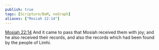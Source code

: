 ```yaml
---
publish: true
tags: [Scripture/BoM, noGraph]
aliases: ["Mosiah 22:14"]
---
```

[Mosiah 22:14](https://churchofjesuschrist.org/study/scriptures/bofm/mosiah/22?lang=eng&id=p14#p14) And it came to pass that Mosiah received them with joy; and he also received their records, and also the records which had been found by the people of Limhi.

